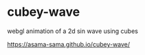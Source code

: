# cubey-wave
webgl animation of a 2d sin wave using cubes

https://asama-sama.github.io/cubey-wave/

